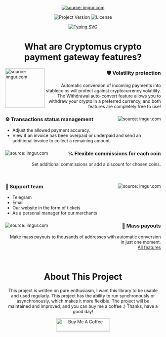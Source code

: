 <p align="center">
      <a href="https://imgur.com/osbyhki"><img src="https://i.imgur.com/osbyhki.png" title="source: imgur.com" /></a>
</p>

<p align="center">
    <img src="https://img.shields.io/badge/Version-1.0.5-blueviolet" alt="Project Version">
    <img src="https://img.shields.io/badge/License-MIT-success" alt="License">
</p>
<p align="center">
    <a href="https://git.io/typing-svg"><img src="https://readme-typing-svg.demolab.com?font=Fira+Code&pause=1000&color=0BE67A&center=true&vCenter=true&random=false&width=435&lines=Cryptomus;Crypto+Payment+Gateway" alt="Typing SVG" /></a>
</p>

<h1 align="center"> What are Cryptomus crypto payment gateway features?</h1>
<a href="https://imgur.com/f2PAMBG"><img src="https://i.imgur.com/f2PAMBG.png" title="source: imgur.com" width="128" height="128" align="left"/></a>
<div align="right">
  <h3>🛡 Volatility protection</h3>
  <p>
        Automatic conversion of incoming payments into stablecoins will protect against cryptocurrency volatility. <br/>
        The Withdrawal auto-convert feature allows you to withdraw your crypto in a preferred currency, and both features are completely free to use!
  </p>
</div>

<div>
  <a href="https://imgur.com/jFuoTL3"><img src="https://i.imgur.com/jFuoTL3.png" title="source: imgur.com" align="right"/></a>
  <h3>⚙ Transactions status management</h3>
  <ul>
    <li>Adjust the allowed payment accuracy.</li>
    <li>View if an invoice has been overpaid or underpaid and send an additional invoice to collect a remaining amount.</li>
  </ul>
</div>

<div align="right">
  <a href="https://imgur.com/E4hdG1q"><img src="https://i.imgur.com/E4hdG1q.png" title="source: imgur.com" align="left"/></a>
  <h3>% Flexible commissions for each coin</h3>
  <p>Set additional commissions or add a discount for chosen coins.</p>
</div><br/>

<div>
  <a href="https://imgur.com/XX4pNgu"><img src="https://i.imgur.com/XX4pNgu.png" title="source: imgur.com" align="right"/></a>
  <h3>💬 Support team</h3>
  <ul>
    <li>Telegram</li>
    <li>Email</li>
    <li>Our website in the form of tickets</li>
    <li>As a personal manager for our merchants</li>
  </ul>
</div>

<div align="right">
  <a href="https://imgur.com/mbJvIPu"><img src="https://i.imgur.com/mbJvIPu.png" title="source: imgur.com" align="left"/></a>
  <h3>📄 Mass payouts</h3>
  <p>
        Make mass payouts to thousands of addresses with automatic conversion in just one moment. <br/>
        <a href="https://cryptomus.com/processing">All features</a>
  </p>
</div><br/>

<h1 align="center">About This Project</h1>
<p align="center">
This project is written on pure enthusiasm, I want this library to be usable and used regularly. This project has the ability to run synchronously or asynchronously, which makes it more flexible.
The project will be maintained and improved, and you can buy me a coffee :)
Thanks, have a good day!
</p>
<div align="center">
      <a href="https://www.buymeacoffee.com/fsoky" target="_blank"><img src="https://www.buymeacoffee.com/assets/img/custom_images/orange_img.png" alt="Buy Me A Coffee" style="height: 41px !important;width: 174px !important;box-shadow: 0px 3px 2px 0px rgba(190, 190, 190, 0.5) !important;-webkit-box-shadow: 0px 3px 2px 0px rgba(190, 190, 190, 0.5) !important;"></a>
</div>
